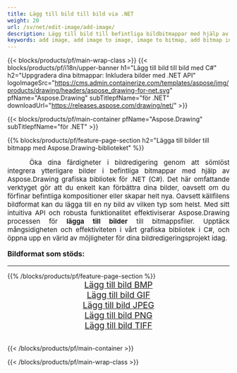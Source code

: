 ```yaml
---
title: Lägg till bild till bild via .NET
weight: 20
url: /sv/net/edit-image/add-image/
description: Lägg till bild till befintliga bildbitmappar med hjälp av Aspose.Drawing grafikbibliotek för .NET (C#)
keywords: add image, add image to image, image to bitmap, add bitmap in C#, bitmap images in C#, 2D graphics, graphic library för .NET, image files, raster image, edit images, save image, lägga till bilder
---
```


{{< blocks/products/pf/main-wrap-class >}}
{{< blocks/products/pf/i18n/upper-banner h1="Lägg till bild till bild med C#" h2="Uppgradera dina bitmappar: Inkludera bilder med .NET API" logoImageSrc="https://cms.admin.containerize.com/templates/aspose/img/products/drawing/headers/aspose_drawing-for-net.svg" pfName="Aspose.Drawing" subTitlepfName="för .NET" downloadUrl="https://releases.aspose.com/drawing/net/" >}}

{{< blocks/products/pf/main-container pfName="Aspose.Drawing" subTitlepfName="för .NET" >}}

{{% blocks/products/pf/feature-page-section  h2="Lägga till bilder till bitmapp med Aspose.Drawing-biblioteket" %}}
<p align="justify" style="text-indent:50px;font-size:15px;">
Öka dina färdigheter i bildredigering genom att sömlöst integrera ytterligare bilder i befintliga bitmappar med hjälp av Aspose.Drawing grafiska bibliotek för .NET (C#). Det här omfattande verktyget gör att du enkelt kan förbättra dina bilder, oavsett om du förfinar befintliga kompositioner eller skapar helt nya. Oavsett källfilens bildformat kan du lägga till en ny bild av vilken typ som helst. Med sitt intuitiva API och robusta funktionalitet effektiviserar Aspose.Drawing processen för <b>lägga till bilder</b> till bitmappsfiler. Upptäck mångsidigheten och effektiviteten i vårt grafiska bibliotek i C#, och öppna upp en värld av möjligheter för dina bildredigeringsprojekt idag.</p>

<h3 style="margin-top:16px;">
Bildformat som stöds:
</h3>

<hr/>
{{% /blocks/products/pf/feature-page-section %}}
<div class="container-fluid productfamilypage bg-gray">
    <div class="convertypes bg-gray agp-content section">
        <div class="container">
		    <div class="row other-converters" style="font-size: 19px;text-align:center;">
		        <div class='col-md-3 other-converter remove-lp remove-rp'><a href="bmp/" style="padding:15px;">Lägg till bild BMP</a></div>
                <div class='col-md-3 other-converter remove-lp remove-rp'><a href="gif/" style="padding:15px;">Lägg till bild GIF</a></div>
                <div class='col-md-3 other-converter remove-lp remove-rp'><a href="jpeg/" style="padding:15px;">Lägg till bild JPEG</a></div>
                <div class='col-md-3 other-converter remove-lp remove-rp'><a href="png/" style="padding:15px;">Lägg till bild PNG</a></div>
                <div class='col-md-3 other-converter remove-lp remove-rp'><a href="tiff/" style="padding:15px;">Lägg till bild TIFF</a></div>
            </div>
        </div>
    </div>
</div>
<br/>

{{< /blocks/products/pf/main-container >}}

{{< /blocks/products/pf/main-wrap-class >}}
